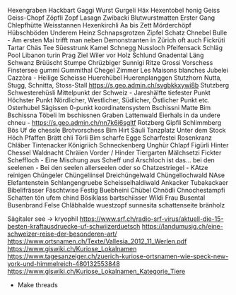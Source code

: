 Hexengraben
Hackbart
Gaggi
Wurst
Gurgeli
Häx
Hexentobel
honig
Geiss
Geiss-Chopf
Zöpfli
Zopf
Lasagn
Zwibacki
Blutwurstmatten
Erster Gang
Chlepfhütte
Weisstannen
Hexenkirchli
Aa bis Zett
Mörderchöpf
Hübschböden
Underem Heinz
Schnapsgrotzen
Zipfel
Schatz
Chnebel
Bulle - Am ersten Mai trifft man neben Demonstranten in Zürich oft auch 
Fickrüti
Tartar
Chäs
Tee
Süesstrunk
Kamel
Schnegg
Nussloch
Pfeifensack
Schläg
Pool
Libanon
turin
Prag
Ziel
Wiler vor Holz
Schlund
Gnadental
Läng Schwanz
Brüüscht
Stumpe
Chrüzbiger
Sunnigi Ritze
Grossi Vorschess
Finstersee
gummi
Gummithal
Chegel
Zimmer
Les Maisons blanches
Jubelei
Cazzòra - Heilige Scheisse
Huerehübel
Huerenplanggen
Stutzhorn
Nutta, Stugg, Schnitta, Stoss-Stall https://s.geo.admin.ch/svgbkkxywi8b
Stutzberg
Schwesterehüsli
Mittelpunkt der Schweiz - Jareshälfte
tiefester Punkt
Höchster Punkt
Nördlicher, Westlicher, Südlicher, Östlicher Punkt etc.
Osterhubel
Sägissen
0-punkt koordinatensystem
Bschissni Matte
Bim Bschissna Töbeli
Im bschissnen Graben
Lattenwald
Eierhals
in da undere chneu - https://s.geo.admin.ch/nn7k6i6sgltf
Rotzberg
Gipfli
Schlimmberg
Bös
Uf de chessle
Brotvorschess
Bim Hirt
Säuli
Tanzplatz
Unter dem Stock
Höch Pfaffen
Brätt
chli Törli
Bim scharfe Egge
Scharfestei
Rosenkranz
Chläber
Tintenacker
Königriich
Schneckenberg
Unghür
Chlapf
Figürli 
Hinter Chessel
Waldnacht
Chräien
Vorder / Hinder Tiergarten
Mälchsetzi
Fickter
Scheffloch - Eine Mischung aus Scheff und Arschloch ist das...
bei den seelenen - Bei den seelen allerseelen oder so
Chatzestriegel - KAtze reinigen
Chüngeler 
Chüngeliinsel
Dreichüngelwald
Chüngellochwald
NAse
Elefantenstein
Schlangengruebe
Scheisselhaldiwald
Ankacker
Tubakackaer
Bibelifrässer
Fäschtwise
Festig
Buebheini
Chübel
Chnödli
Chnochestampfi
Schatten
tön
ufem chind
Bösiklass
bartschiisser
Wildi Frau
Busental
Busenbrand
Felse
Chläbhalde
wuestzopf
sunnesita 
schattenseite
bränholz

Sägitaler see -> kryophil
https://www.srf.ch/radio-srf-virus/aktuell-die-15-besten-kraftausdruecke-uf-schwiizerduetsch
https://landumusig.ch/eine-schweizer-reise-der-besonderen-art/
https://www.ortsnamen.ch/Texte/Vallesia_2012_11_Werlen.pdf
https://www.giswiki.ch/Kuriose_Lokalnamen 
https://www.tagesanzeiger.ch/zuerich-kuriose-ortsnamen-wie-speck-new-york-und-himmelreich-480132553848 
https://www.giswiki.ch/Kuriose_Lokalnamen_Kategorie_Tiere

* Make threads